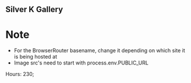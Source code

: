 ## Silver K Gallery

# Note
- For the BrowserRouter basename, change it depending on which site it is being hosted at
- Image src's need to start with process.env.PUBLIC_URL

Hours: 230;